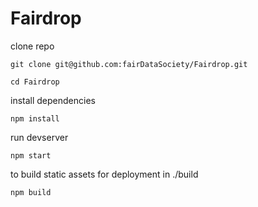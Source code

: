 # Fairdrop

clone repo

`git clone git@github.com:fairDataSociety/Fairdrop.git`

`cd Fairdrop`

install dependencies

`npm install`

run devserver

`npm start`

to build static assets for deployment in ./build

`npm build`
